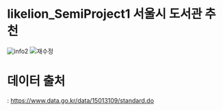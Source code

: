 # likelion_SemiProject1 서울시 도서관 추천
![info2](https://user-images.githubusercontent.com/72117814/103331523-b619ba80-4aa9-11eb-85ad-828abb0967b0.png)
![재수정](https://user-images.githubusercontent.com/72117814/105378910-a37d4600-5c4f-11eb-8fc2-5c435c85b39b.PNG)
# 데이터 출처
: <https://www.data.go.kr/data/15013109/standard.do>
